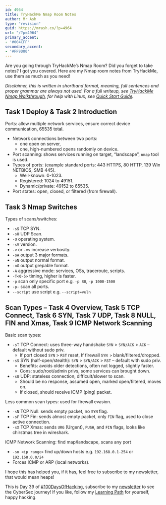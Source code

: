 ```yaml
---
id: 4964
title: TryHackMe Nmap Room Notes
author: Mr Ash
type: "revision"
guid: https://mrash.co/?p=4964
url: "/?p=4964"
primary_accent:
- '#004CFF'
secondary_accent:
- '#FF9D00'
---
```


Are you going through TryHackMe’s Nmap Room? Did you forget to take notes? I got you covered. Here are my Nmap room notes from TryHackMe, use them as much as you need!

*Disclaimer, this is written in shorthand format, meaning, full sentences and proper grammar are always not used. For a full writeup, see [TryHackMe Nmap Walkthrough](https://mrash.co/tryhackme-nmap-walkthrough/), for help with Linux, see [Quick Start Guide](https://mrash.co/linux-quick-start-guide/).*

## Task 1 Deploy &amp; Task 2 Introduction

Ports: allow multiple network services, ensure correct device communication, 65535 total.

- Network connections between two ports:
    - one open on server,
    - one, high-numbered opens randomly on device.
- Port scanning: shows services running on target, “landscape”, `nmap` tool is used.
- Types of ports: (example standard ports: 443 HTTPS, 80 HTTP, 139 Win NETBIOS, SMB 445).
    - Well-known: 0-1023.
    - Registered: 1024 to 49151.
    - Dynamic/private: 49152 to 65535.
- Port states: open, closed, or filtered (from firewall).

## Task 3 Nmap Switches

Types of scans/switches:

- `-sS` TCP SYN.
- `-sU` UDP Scan.
- `-O` operating system.
- `-sV` version.
- `-v` or `-vv` increase verbosity.
- `-oA` output 3 major formats.
- `-oN` output normal format.
- `-oG` output grepable format.
- `-A` aggressive mode: services, OSs, traceroute, scripts.
- `-T<0-5>` timing, higher is faster.
- `-p` scan only specific port e.g. `-p 80`, `-p 1000-1500`
- `-p-` scan all ports.
- `--script` use script e.g. `--script=vuln`

## Scan Types – Task 4 Overview, Task 5 TCP Connect, Task 6 SYN, Task 7 UDP, Task 8 NULL, FIN and Xmas, Task 9 ICMP Network Scanning

Basic scan types:

- `-sT` TCP Connect: uses three-way handshake `SYN` &gt; `SYN/ACK` &gt; `ACK` – default without sudo priv.
    - If port closed `SYN` &gt; `RST` reset, If firewall `SYN >` blank/filtered/dropped.
- `-sS` SYN (half-open/stealth): `SYN` &gt; `SYN/ACK` &gt; `RST` – default with sudo priv.
    - Benefits: avoids older detections, often not logged, slightly faster.
    - Cons: sudo/root/admin privs, some services can brought down.
- `-sU` UDP: stateless connection, difficult/slower to scan.
    - Should be no response, assumed open, marked open/filtered, moves on.
    - If closed, should receive ICMP (ping) packet.

Less common scan types: used for firewall evasion.

- `-sN` TCP Null: sends empty packet, no `SYN` flag.
- `-sF` TCP Fin: sends almost empty packet, only `FIN` flag, used to close active connection.
- `-sX` TCP Xmas: sends `URG` (Urgent), `PUSH`, and `FIN` flags, looks like chirstmas tree in wireshark.

ICMP Network Scanning: find map/landscape, scans any port

- `-sn <ip range>` find up/down hosts e.g. `192.168.0.1-254` or `192.168.0.0/24`
- Forces ICMP or ARP (local networks).

I hope this has helped you, if it has, feel free to subscribe to my newsletter, that would mean heaps!

This is Day 39 of [\#100DaysOfHacking](https://mrash.co/100daysofhacking/), subscribe to my [newsletter](https://go.mrash.co/newsletter) to see the CyberSec journey! If you like, follow my [Learning Path](https://mrash.co/learning-path-for-beginner-hacker/) for yourself, happy hacking.